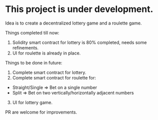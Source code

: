# This project is under development.

Idea is to create a decentralized lottery game and a roulette game.

Things completed till now:
1. Solidity smart contract for lottery is 80% completed, needs some refinements.
2. UI for roulette is already in place.

Things to be done in future:
1. Complete smart contract for lottery.
2. Complete smart contract for roulette for:
- Straight/Single => Bet on a single number
- Split => Bet on two vertically/horizontally adjacent numbers
3. UI for lottery game.

PR are welcome for improvements.
